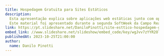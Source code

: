 ```yaml
---
title: Hospedagem Gratuita para Sites Estáticos
description:
  Esta apresentação explica sobre aplicações web estáticas junto com opções gratuitas para hospedagem, além de também abordar um pouco sobre deploy de aplicações.
  Este material foi apresentado durante a segunda SoftWeek da Campo Real (Guarapuava/PR).
link: https://pt.slideshare.net/DaniloPinotti/site-esttico-hospedagem-gratuitapdf
embed_link: //www.slideshare.net/slideshow/embed_code/key/wgJvv7zYYR2OlH
publishedAt: 2023-10-25T21:00:00
author:
  name: Danilo Pinotti
---
```


